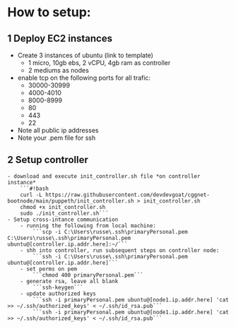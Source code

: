 # How to setup:

## 1 Deploy EC2 instances
- Create 3 instances of ubuntu (link to template)
    - 1 micro, 10gb ebs, 2 vCPU, 4gb ram as controller
    - 2 mediums as nodes
- enable tcp on the following ports for all trafic:
    - 30000-30999
    - 4000-4010
    - 8000-8999
    - 80
    - 443
    - 22
- Note all public ip addresses 
- Note your .pem file for ssh

## 2 Setup controller
    - download and execute init_controller.sh file *on controller instance*
        ```#!bash
        curl -L https://raw.githubusercontent.com/devdevgoat/cggnet-bootnode/main/puppeth/init_controller.sh > init_controller.sh
        chmod +x init_controller.sh
        sudo ./init_controller.sh```
    - Setup cross-intance communication 
        - running the following from local machine:
            ```scp -i C:\Users\russe\.ssh\primaryPersonal.pem C:\Users\russe\.ssh\primaryPersonal.pem ubuntu@[controller.ip.addr.here]:~/```
        - shh into controller, run subsequent steps on controller node:
            ```ssh -i C:\Users\russe\.ssh\primaryPersonal.pem ubuntu@[controller.ip.addr.here]```
        - set perms on pem
            ```chmod 400 primaryPersonal.pem```
        - generate rsa, leave all blank
            ```ssh-keygen```
        - update authorized keys
            ```ssh -i primaryPersonal.pem ubuntu@[node1.ip.addr.here] 'cat >> ~/.ssh/authorized_keys' < ~/.ssh/id_rsa.pub```
            ```ssh -i primaryPersonal.pem ubuntu@[node1.ip.addr.here] 'cat >> ~/.ssh/authorized_keys' < ~/.ssh/id_rsa.pub```